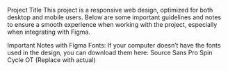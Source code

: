 Project Title
This project is a responsive web design, optimized for both desktop and mobile users. Below are some important guidelines and notes to ensure a smooth experience when working with the project, especially when integrating with Figma.

Important Notes with Figma
Fonts:
If your computer doesn’t have the fonts used in the design, you can download them here:
Source Sans Pro
Spin Cycle OT (Replace with actual)
